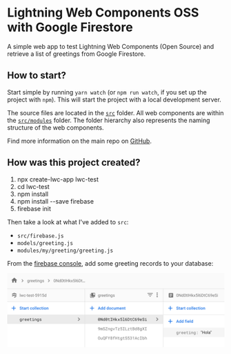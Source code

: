 # Lightning Web Components OSS with Google Firestore

A simple web app to test Lightning Web Components (Open Source) and retrieve a list of greetings from Google Firestore.

## How to start?

Start simple by running `yarn watch` (or `npm run watch`, if you set up the project with `npm`). This will start the project with a local development server.

The source files are located in the [`src`](./src) folder. All web components are within the [`src/modules`](./src/modules) folder. The folder hierarchy also represents the naming structure of the web components.

Find more information on the main repo on [GitHub](https://github.com/muenzpraeger/create-lwc-app).

## How was this project created?

1. npx create-lwc-app lwc-test
2. cd lwc-test
3. npm install
4. npm install --save firebase
5. firebase init

Then take a look at what I've added to `src`:
* `src/firebase.js`
* `models/greeting.js`
* `modules/my/greeting/greeting.js`

From the [firebase console](https://console.firebase.google.com), add some greeting records to your database:

![Firestore greetings documents contain a single field called greeting](screenshot-01.png)